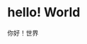 <html>
<head>
<meta charset="utf-8">
</head>
<body>
 
<h1>hello! World</h1>
 
<p>你好！世界</p>
 
</body>
